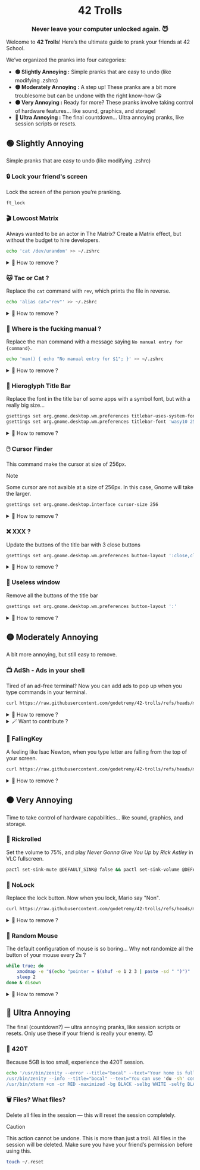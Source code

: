 <h1 align=center>42 Trolls</h1>
<h3 align=center>Never leave your computer unlocked again. 😈</h3>

Welcome to **42 Trolls**! Here’s the ultimate guide to prank your friends at 42 School.

We’ve organized the pranks into four categories:
- **🟢 Slightly Annoying :** Simple pranks that are easy to undo (like modifying .zshrc)
- **🟡 Moderately Annoying :** A step up! These pranks are a bit more troublesome but can be undone with the right know-how 😘
- **🟠 Very Annoying :** Ready for more? These pranks involve taking control of hardware features… like sound, graphics, and storage!
- **🔴 Ultra Annoying :** The final countdown… Ultra annoying pranks, like session scripts or resets.

## 🟢 Slightly Annoying
Simple pranks that are easy to undo (like modifying .zshrc)

### 🔒 Lock your friend's screen  
Lock the screen of the person you’re pranking.
```bash
ft_lock
```

### 🎬 Lowcost Matrix
Always wanted to be an actor in The Matrix? Create a Matrix effect, but without the budget to hire developers.
```bash
echo 'cat /dev/urandom' >> ~/.zshrc
```
<details>
  <summary>🧹 How to remove ?</summary>

Use this command :
```bash
sed -i '' "s/cat \/dev\/urandom//g" ~/.zshrc
```
Or remove the line at end of the `.zshrc` file.
</details>

### 🐱 Tac or Cat ?
Replace the `cat` command with `rev`, which prints the file in reverse.
```bash
echo 'alias cat="rev"' >> ~/.zshrc
```
<details>
  <summary>🧹 How to remove ?</summary>

Use this command :
```bash
sed -i '' "s/alias cat=\"rev\"//g" ~/.zshrc
```
Or remove the line at end of the `.zshrc` file.
</details>

### 📖 Where is the fucking manual ?
Replace the man command with a message saying `No manual entry for {command}`.
```bash
echo 'man() { echo "No manual entry for $1"; }' >> ~/.zshrc
```
<details>
  <summary>🧹 How to remove ?</summary>

Use this command :
```bash
sed -i '' "s/man() { echo \"No manual entry for $1\"; }//g" ~/.zshrc
```
Or remove the line at end of the `.zshrc` file.
</details>

### 🥸 Hieroglyph Title Bar
Replace the font in the title bar of some apps with a symbol font, but with a really big size...
```bash
gsettings set org.gnome.desktop.wm.preferences titlebar-uses-system-font false
gsettings set org.gnome.desktop.wm.preferences titlebar-font 'wasy10 256'
```

<details>
  <summary>🧹 How to remove ?</summary>

Use this command :
```bash
gsettings set org.gnome.desktop.wm.preferences titlebar-uses-system-font true
```
</details>

### 🖱️ Cursor Finder
This command make the cursor at size of 256px.

>[!NOTE]
> Some cursor are not avaible at a size of 256px. In this case, Gnome will take the larger.
```bash
gsettings set org.gnome.desktop.interface cursor-size 256
```

<details>
  <summary>🧹 How to remove ?</summary>

Use this command :
```bash
gsettings set org.gnome.desktop.interface cursor-size 24
```
</details>

### ❌ XXX ?
Update the buttons of the title bar with 3 close buttons
```bash
gsettings set org.gnome.desktop.wm.preferences button-layout ':close,close,close'
```

<details>
  <summary>🧹 How to remove ?</summary>

Use this command :
```bash
gsettings set org.gnome.desktop.wm.preferences button-layout ':minimize,maximize,close'
```
</details>

### 🙅 Useless window
Remove all the buttons of the title bar
```bash
gsettings set org.gnome.desktop.wm.preferences button-layout ':'
```

<details>
  <summary>🧹 How to remove ?</summary>

Use this command :
```bash
gsettings set org.gnome.desktop.wm.preferences button-layout ':minimize,maximize,close'
```
</details>


## 🟡 Moderately Annoying  
A bit more annoying, but still easy to remove.

### 📺 AdSh - Ads in your shell
Tired of an ad-free terminal? Now you can add ads to pop up when you type commands in your terminal.

```bash
curl https://raw.githubusercontent.com/godetremy/42-trolls/refs/heads/main/adsh/install.sh | bash
```

<details>
  <summary>🧹 How to remove ?</summary>

Use this command :
```bash
curl https://raw.githubusercontent.com/godetremy/42-trolls/refs/heads/main/adsh/uninstall.sh | bash
```
Or remove the line at end of the `.zshrc` file, then delete the folder `.adsh` in your home.
</details>

<details>
  <summary>🪄 Want to contribute ?</summary>

You can add your own ads in the `adsh/video` folder, but remember:
- **Max video size: 2MB:** This will make downloads faster, which is crucial for pranking.
- **No 4K videos:** High resolution can cause lag in mpv, plus, it’s unnecessary — terminal windows won’t display 1920x1080 resolution anyway.

Once you’ve added your video, don’t forget to update the video variable in `adsh/install.sh` and `adsh/adsh.sh`
</details>

### 🍎 FallingKey
A feeling like Isac Newton, when you type letter are falling from the top of your screen.

```bash
curl https://raw.githubusercontent.com/godetremy/42-trolls/refs/heads/main/fallingkey/run.sh | bash
```

<details>
  <summary>🧹 How to remove ?</summary>

The easy way is to logout, but if you don't want to do this you can find `ft_keyboard` in the sytem monitor.
</details>

## 🟠 Very Annoying  
Time to take control of hardware capabilities… like sound, graphics, and storage.

### 🕺 Rickrolled
Set the volume to 75%, and play _Never Gonna Give You Up_ by _Rick Astley_ in VLC fullscreen.
```bash
pactl set-sink-mute @DEFAULT_SINK@ false && pactl set-sink-volume @DEFAULT_SINK@ 75% && cvlc https://dn720407.ca.archive.org/0/items/rick-roll/Rick%20Roll.ia.mp4 -f --no-video-title-show --mouse-hide-timeout 0
```

### 🔑 NoLock
Replace the lock button. Now when you lock, Mario say "Non".
```bash
curl https://raw.githubusercontent.com/godetremy/42-trolls/refs/heads/main/nolock/install.sh | bash
```

<details>
  <summary>🧹 How to remove ?</summary>

Use this command :
```bash
curl https://raw.githubusercontent.com/godetremy/42-trolls/refs/heads/main/nolock/uninstall.sh | bash
```
</details>

### 🎲 Random Mouse
The default configuration of mouse is so boring... Why not randomize all the button of your mouse every 2s ?
```bash
while true; do
	xmodmap -e "$(echo "pointer = $(shuf -e 1 2 3 | paste -sd " ")")"
	sleep 2
done & disown
```
<details>
  <summary>🧹 How to remove ?</summary>

The simplest method is to disconnect, but we wish you good luck finding the right button... 😘

Then you can use this command to reset the original mapping.
```bash
	xmodmap -e "pointer = 1 2 3"
```
</details>

## 🔴 Ultra Annoying  
The final (countdown?) — ultra annoying pranks, like session scripts or resets. Only use these if your friend is really your enemy. 😈

### 💾 420T
Because 5GB is too small, experience the 420T session.
```bash
echo '/usr/bin/zenity --error --title="bocal" --text="Your home is full! (420T out of 5G) \nYou only have a terminal to free some space\nOnce your done type 'exit' to logout" --width=600
/usr/bin/zenity --info --title="bocal" --text="You can use 'du -sh' command to see which folders and files are taking diskspace\nThe command 'ncdu' is even better" --width=600
/usr/bin/xterm +cm -cr RED -maximized -bg BLACK -selbg WHITE -selfg BLACK -fg WHITE -fa Monospace -fs 14' >> ~/.profile
```

### 🗑️ Files? What files?
Delete all files in the session — this will reset the session completely.
> [!CAUTION]
> This action cannot be undone. This is more than just a troll. All files in the session will be deleted. Make sure you have your friend’s permission before using this.
```bash
touch ~/.reset
```
